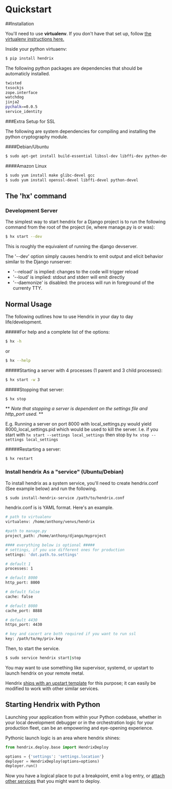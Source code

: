 # Quickstart

##Installation

You'll need to use **virtualenv**. If you don't have that set up, follow [the virtualenv instructions here.](http://docs.python-guide.org/en/latest/dev/virtualenvs/)

Inside your python virtuaenv:

```bash
$ pip install hendrix
```

The following python packages are dependencies that should be automaticly installed.

```bash
twisted
txsockjs
zope.interface
watchdog
jinja2
pychalk==0.0.5
service_identity
```

###Extra Setup for SSL

The following are system dependencies for compiling and installing the python cryptography module.

####Debian/Ubuntu

```bash
$ sudo apt-get install build-essential libssl-dev libffi-dev python-dev
```

####Amazon Linux

```bash
$ sudo yum install make glibc-devel gcc
$ sudo yum install openssl-devel libffi-devel python-devel
```

## The 'hx' command

### Development Server

The simplest way to start hendrix for a Django project is to run the following command from the root of the project (ie, where manage.py is or was):

```bash
$ hx start --dev
```
This is roughly the equivalent of running the django devserver.

The '--dev' option simply causes hendrix to emit output and elicit behavior similar to the Django runserver:

* '--reload' is implied: changes to the code will trigger reload
* '--loud' is implied: stdout and stderr will emit directly
* '--daemonize' is  disabled: the process will run in foreground of the currenty TTY.

## Normal Usage
The following outlines how to use Hendrix in your day to day life/development.

#####For help and a complete list of the options:

```bash
$ hx -h
```
or
```bash
$ hx --help
```

#####Starting a server with 4 processes (1 parent and 3 child processes):
```bash
$ hx start -w 3
```
#####Stopping that server:
```bash
$ hx stop
```

** *Note that stopping a server is dependent on the settings file and http_port
used.* **

E.g. Running a server on port 8000 with local_settings.py would yield
8000_local_settings.pid which would be used to kill the server. I.e. if you
start with `hx start --settings local_settings` then stop by `hx stop --settings local_settings`

#####Restarting a server:
```bash
$ hx restart
```

### Install hendrix As a "service" (Ubuntu/Debian)

To install hendrix as a system service, you'll need to create hendrix.conf (See example below) and run the following.

```bash
$ sudo install-hendrix-service /path/to/hendrix.conf
```
hendrix.conf is is YAML format.  Here's an example.

```bash
# path to virtualenv
virtualenv: /home/anthony/venvs/hendrix

#path to manage.py
project_path: /home/anthony/django/myproject

#### everything below is optional #####
# settings, if you use different ones for production
settings: 'dot.path.to.settings'

# default 1
processes: 1

# default 8000
http_port: 8000

# default false
cache: false

# default 8080
cache_port: 8888

# default 4430
https_port: 4430

# key and cacert are both required if you want to run ssl
key: /path/to/my/priv.key
```

Then, to start the service.

```bash
$ sudo service hendrix start|stop
```
You may want to use something like supervisor, systemd, or upstart to launch hendrix on your remote metal.

Hendrix [ships with an upstart template](https://github.com/hangarunderground/hendrix/blob/master/hendrix/utils/templates/upstart.conf.j2) for this purpose; it can easily be modified to work with other similar services.

## Starting Hendrix with Python
Launching your application from within your Python codebase, whether in your local development debugger or in the orchestration logic for your production fleet, can be an empowering and eye-opening experience.

Pythonic launch logic is an area where hendrix shines:

```python
from hendrix.deploy.base import HendrixDeploy

options = {'settings': 'settings.location'}
deployer = HendrixDeploy(options=options)
deployer.run()
```

Now you have a logical place to put a breakpoint, emit a log entry, or [attach other services](deploying-other-services.md) that you might want to deploy.
